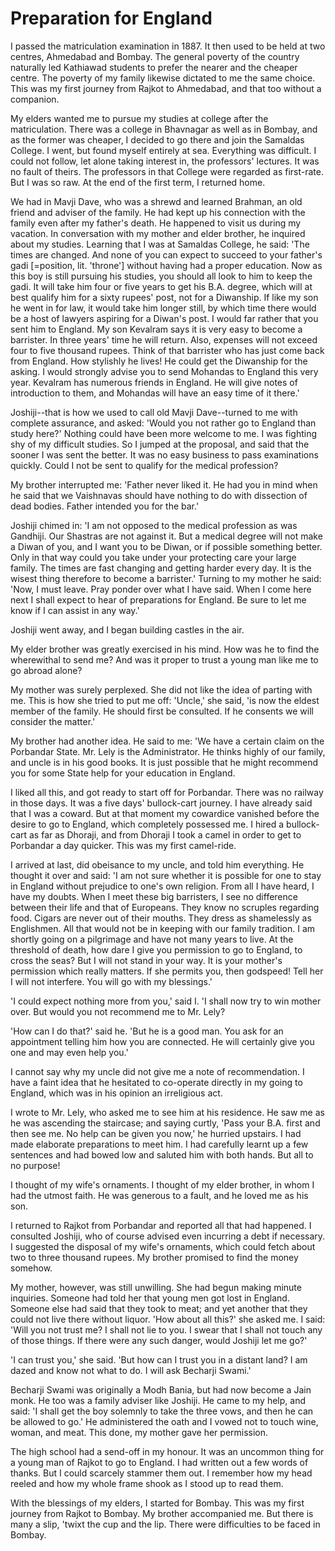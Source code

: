 # Preparation for England

I passed the matriculation examination in 1887. It then used to be held at two centres, Ahmedabad and Bombay. The general poverty of the country naturally led Kathiawad students to prefer the nearer and the cheaper centre. The poverty of my family likewise dictated to me the same choice. This was my first journey from Rajkot to Ahmedabad, and that too without a companion.

My elders wanted me to pursue my studies at college after the matriculation. There was a college in Bhavnagar as well as in Bombay, and as the former was cheaper, I decided to go there and join the Samaldas College. I went, but found myself entirely at sea. Everything was difficult. I could not follow, let alone taking interest in, the professors' lectures. It was no fault of theirs. The professors in that College were regarded as first-rate. But I was so raw. At the end of the first term, I returned home.

We had in Mavji Dave, who was a shrewd and learned Brahman, an old friend and adviser of the family. He had kept up his connection with the family even after my father's death. He happened to visit us during my vacation. In conversation with my mother and elder brother, he inquired about my studies. Learning that I was at Samaldas College, he said: 'The times are changed. And none of you can expect to succeed to your father's gadi [=position, lit. 'throne'] without having had a proper education. Now as this boy is still pursuing his studies, you should all look to him to keep the gadi. It will take him four or five years to get his B.A. degree, which will at best qualify him for a sixty rupees' post, not for a Diwanship. If like my son he went in for law, it would take him longer still, by which time there would be a host of lawyers aspiring for a Diwan's post. I would far rather that you sent him to England. My son Kevalram says it is very easy to become a barrister. In three years' time he will return. Also, expenses will not exceed four to five thousand rupees. Think of that barrister who has just come back from England. How stylishly he lives! He could get the Diwanship for the asking. I would strongly advise you to send Mohandas to England this very year. Kevalram has numerous friends in England. He will give notes of introduction to them, and Mohandas will have an easy time of it there.'

Joshiji--that is how we used to call old Mavji Dave--turned to me with complete assurance, and asked: 'Would you not rather go to England than study here?' Nothing could have been more welcome to me. I was fighting shy of my difficult studies. So I jumped at the proposal, and said that the sooner I was sent the better. It was no easy business to pass examinations quickly. Could I not be sent to qualify for the medical profession?

My brother interrupted me: 'Father never liked it. He had you in mind when he said that we Vaishnavas should have nothing to do with dissection of dead bodies. Father intended you for the bar.'

Joshiji chimed in: 'I am not opposed to the medical profession as was Gandhiji. Our Shastras are not against it. But a medical degree will not make a Diwan of you, and I want you to be Diwan, or if possible something better. Only in that way could you take under your protecting care your large family. The times are fast changing and getting harder every day. It is the wisest thing therefore to become a barrister.' Turning to my mother he said: 'Now, I must leave. Pray ponder over what I have said. When I come here next I shall expect to hear of preparations for England. Be sure to let me know if I can assist in any way.'

Joshiji went away, and I began building castles in the air.

My elder brother was greatly exercised in his mind. How was he to find the wherewithal to send me? And was it proper to trust a young man like me to go abroad alone?

My mother was surely perplexed. She did not like the idea of parting with me. This is how she tried to put me off: 'Uncle,' she said, 'is now the eldest member of the family. He should first be consulted. If he consents we will consider the matter.'

My brother had another idea. He said to me: 'We have a certain claim on the Porbandar State. Mr. Lely is the Administrator. He thinks highly of our family, and uncle is in his good books. It is just possible that he might recommend you for some State help for your education in England.

I liked all this, and got ready to start off for Porbandar. There was no railway in those days. It was a five days' bullock-cart journey. I have already said that I was a coward. But at that moment my cowardice vanished before the desire to go to England, which completely possessed me. I hired a bullock-cart as far as Dhoraji, and from Dhoraji I took a camel in order to get to Porbandar a day quicker. This was my first camel-ride.

I arrived at last, did obeisance to my uncle, and told him everything. He thought it over and said: 'I am not sure whether it is possible for one to stay in England without prejudice to one's own religion. From all I have heard, I have my doubts. When I meet these big barristers, I see no difference between their life and that of Europeans. They know no scruples regarding food. Cigars are never out of their mouths. They dress as shamelessly as Englishmen. All that would not be in keeping with our family tradition. I am shortly going on a pilgrimage and have not many years to live. At the threshold of death, how dare I give you permission to go to England, to cross the seas? But I will not stand in your way. It is your mother's permission which really matters. If she permits you, then godspeed! Tell her I will not interfere. You will go with my blessings.'

'I could expect nothing more from you,' said I. 'I shall now try to win mother over. But would you not recommend me to Mr. Lely?

'How can I do that?' said he. 'But he is a good man. You ask for an appointment telling him how you are connected. He will certainly give you one and may even help you.'

I cannot say why my uncle did not give me a note of recommendation. I have a faint idea that he hesitated to co-operate directly in my going to England, which was in his opinion an irreligious act.

I wrote to Mr. Lely, who asked me to see him at his residence. He saw me as he was ascending the staircase; and saying curtly, 'Pass your B.A. first and then see me. No help can be given you now,' he hurried upstairs. I had made elaborate preparations to meet him. I had carefully learnt up a few sentences and had bowed low and saluted him with both hands. But all to no purpose!

I thought of my wife's ornaments. I thought of my elder brother, in whom I had the utmost faith. He was generous to a fault, and he loved me as his son.

I returned to Rajkot from Porbandar and reported all that had happened. I consulted Joshiji, who of course advised even incurring a debt if necessary. I suggested the disposal of my wife's ornaments, which could fetch about two to three thousand rupees. My brother promised to find the money somehow.

My mother, however, was still unwilling. She had begun making minute inquiries. Someone had told her that young men got lost in England. Someone else had said that they took to meat; and yet another that they could not live there without liquor. 'How about all this?' she asked me. I said: 'Will you not trust me? I shall not lie to you. I swear that I shall not touch any of those things. If there were any such danger, would Joshiji let me go?'

'I can trust you,' she said. 'But how can I trust you in a distant land? I am dazed and know not what to do. I will ask Becharji Swami.'

Becharji Swami was originally a Modh Bania, but had now become a Jain monk. He too was a family adviser like Joshiji. He came to my help, and said: 'I shall get the boy solemnly to take the three vows, and then he can be allowed to go.' He administered the oath and I vowed not to touch wine, woman, and meat. This done, my mother gave her permission.

The high school had a send-off in my honour. It was an uncommon thing for a young man of Rajkot to go to England. I had written out a few words of thanks. But I could scarcely stammer them out. I remember how my head reeled and how my whole frame shook as I stood up to read them.

With the blessings of my elders, I started for Bombay. This was my first journey from Rajkot to Bombay. My brother accompanied me. But there is many a slip, 'twixt the cup and the lip. There were difficulties to be faced in Bombay. 

